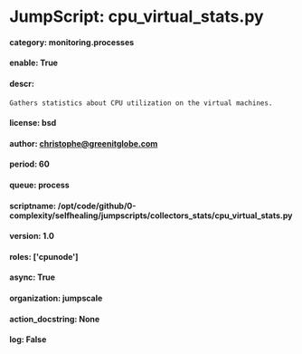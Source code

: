 
# JumpScript: cpu_virtual_stats.py
        
#### category: monitoring.processes
#### enable: True
#### descr: 
```
Gathers statistics about CPU utilization on the virtual machines.

```
#### license: bsd
#### author: christophe@greenitglobe.com
#### period: 60
#### queue: process
#### scriptname: /opt/code/github/0-complexity/selfhealing/jumpscripts/collectors_stats/cpu_virtual_stats.py
#### version: 1.0
#### roles: ['cpunode']
#### async: True
#### organization: jumpscale
#### action_docstring: None
#### log: False